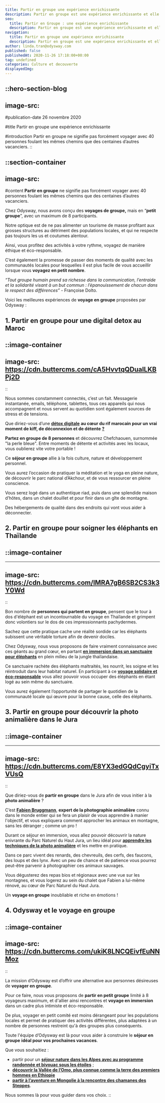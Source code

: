 ```yaml
---
title: Partir en groupe une expérience enrichissante
description: Partir en groupe est une expérience enrichissante et elle permet de rencontrer des passionnés de voyage comme vous. Partez en petit groupe avec Odysway !
seo:
  title: Partir en Groupe : une expérience enrichissante
  description: Partir en groupe est une expérience enrichissante et elle permet de rencontrer des passionnés de voyage comme vous. Partez en petit groupe avec Odysway !
navigation:
  title: Partir en groupe une expérience enrichissante
  description: Partir en groupe est une expérience enrichissante et elle permet de rencontrer des passionnés de voyage comme vous. Partez en petit groupe avec Odysway !
author: linda.tran@odysway.com
published: false
publishedAt: 2020-11-26 17:18:00+00:00
tag: undefined
categories: Culture et decouverte
displayedImg: 
---
```


::hero-section-blog
---
image-src: 
---
#publication-date
26 novembre 2020

#title
Partir en groupe une expérience enrichissante

#introduction
Partir en groupe ne signifie pas forcément voyager avec 40 personnes foulant les mêmes chemins que des centaines d’autres vacanciers.
::

::section-container
---
image-src: 
---
#content
**Partir en groupe** ne signifie pas forcément voyager avec 40 personnes foulant les mêmes chemins que des centaines d’autres vacanciers.

Chez Odysway, nous avons conçu des **voyages de groupe,** mais en “**petit groupe**”, avec un maximum de 8 participants.

Notre optique est de ne pas alimenter un tourisme de masse profitant aux grosses structures au détriment des populations locales, et qui ne respecte pas toujours les us et coutumes alentour.

Ainsi, vous profitez des activités à votre rythme, voyagez de manière éthique et éco-responsable.

C’est également la promesse de passer des moments de qualité avec les communautés locales pour lesquelles il est plus facile de vous accueillir lorsque vous **voyagez en petit nombre**.

_“Tout groupe humain prend sa richesse dans la communication, l’entraide et la solidarité visant à un but commun : l’épanouissement de chacun dans le respect des différences”_ - Françoise Dolto.

Voici les meilleures expériences de **voyage en groupe** proposées par Odysway :

## **1\. Partir en groupe pour une digital detox au Maroc**

::image-container
---
image-src: https://cdn.buttercms.com/cA5HvvtqQDuaILKBPj2D
---
::

Nous sommes constamment connectés, c’est un fait. Messagerie instantanée, emails, téléphone, tablettes, tous ces appareils qui nous accompagnent et nous servent au quotidien sont également sources de stress et de tensions.

Que diriez-vous d’une [**détox digitale**](https://odysway.com/voyages/digital-detox-maroc?utm_source=SEO&utm_medium=thematique&utm_campaign=en_groupe) **au cœur du rif marocain pour un vrai moment de kiff, de déconnexion et de détente** [**?**](https://odysway.com/voyages/digital-detox-maroc)

**Partez en groupe de 8 personnes** et découvrez Chefchaouen, surnommée "la perle bleue". Entre moments de détente et activités avec les locaux, vous oublierez vite votre portable !

Ce **séjour en groupe** allie à la fois culture, nature et développement personnel.

Vous aurez l’occasion de pratiquer la méditation et le yoga en pleine nature, de découvrir le parc national d’Akchour, et de vous ressourcer en pleine conscience.

Vous serez logé dans un authentique riad, puis dans une splendide maison d’hôtes, dans un chalet douillet et pour finir dans un gîte de montagne.

Des hébergements de qualité dans des endroits qui vont vous aider à déconnecter.

## 2\. Partir en groupe pour soigner les éléphants en Thaïlande

## ::image-container
---
image-src: https://cdn.buttercms.com/lMRA7gB6SB2CS3k3Y0Wd
---
::

Bon nombre de **personnes qui partent en groupe**, pensent que le tour à dos d'éléphant est un incontournable du voyage en Thaïlande et grimpent donc volontiers sur le dos de ces impressionnants pachydermes.

Sachez que cette pratique cache une réalité sordide car les éléphants subissent une véritable torture afin de devenir dociles.

Chez Odysway, nous vous proposons de faire vraiment connaissance avec ces géants au grand cœur, en partant [**en immersion dans un sanctuaire pour éléphants**](https://odysway.com/voyages/sanctuaire-%C3%A9l%C3%A9phants-thailande?utm_source=SEO&utm_medium=thematique&utm_campaign=en_groupe) en plein milieu de la jungle thaïlandaise.

Ce sanctuaire rachète des éléphants maltraités, les nourrit, les soigne et les réintroduit dans leur habitat naturel. En participant à ce [**voyage solidaire et éco-responsable**](https://odysway.com/voyages/sanctuaire-%C3%A9l%C3%A9phants-thailande?utm_source=SEO&utm_medium=thematique&utm_campaign=en_groupe) vous allez pouvoir vous occuper des éléphants en étant logé au sein même du sanctuaire.

Vous aurez également l’opportunité de partager le quotidien de la communauté locale qui œuvre pour la bonne cause, celle des éléphants.

## 3\. Partir en groupe pour découvrir la photo animalière dans le Jura

## ::image-container
---
image-src: https://cdn.buttercms.com/E8YX3edGQdCgyiTxVUsQ
---
::  

Que diriez-vous de **partir en groupe** dans le Jura afin de vous initier à la **photo animalière** ?

C’est [**Fabien Bruggmann**](https://www.fabienbruggmannjura.com/wildlife), **expert de la photographie animalière** connu dans le monde entier qui se fera un plaisir de vous apprendre à manier l'objectif, et vous expliquera comment approcher les animaux en montagne, sans les déranger ; comme un pro !

Durant ce séjour en immersion, vous allez pouvoir découvrir la nature enivrante du Parc Naturel du Haut Jura, un lieu idéal pour [**apprendre les techniques de la photo animalière**](https://odysway.com/voyages/decouvrez-photo-animaliere-jura?utm_source=SEO&utm_medium=thematique&utm_campaign=en_groupe) et les mettre en pratique.

Dans ce parc vivent des renards, des chevreuils, des cerfs, des faucons, des loups et des lynx. Avec un peu de chance et de patience vous pourrez peut-être parvenir à photographier ces animaux sauvages.

Vous dégusterez des repas bios et régionaux avec une vue sur les montagnes, et vous logerez au sein du chalet que Fabien a lui-même rénové, au cœur de Parc Naturel du Haut Jura.

Un **voyage en groupe** inoubliable et riche en émotions !

## 4\. Odysway et le voyage en groupe

::image-container
---
image-src: https://cdn.buttercms.com/ukiK8LNCQEivfEuNNMoz
---
::

La mission d’Odysway est d’offrir une alternative aux personnes désireuses de **voyager en groupe**.

Pour ce faire, nous vous proposons de **partir en petit groupe** limité à 8 voyageurs maximum, et d'allier ainsi rencontres et **voyage en immersion** dans un cadre plus intimiste et éco-responsable.

De plus, voyager en petit comité est moins dérangeant pour les populations locales et permet de pratiquer des activités différentes, plus adaptées à un nombre de personnes restreint qu'à des groupes plus conséquents. 

Toute l'équipe d’Odysway est là pour vous aider à construire le **séjour en groupe** **idéal pour vos prochaines vacances**.

Que vous souhaitiez : 

*   partir pour un [**séjour nature dans les Alpes avec au programme randonnée et bivouac sous les étoiles**](https://odysway.com/voyages/marche-ane-meditation-france?utm_source=SEO&utm_medium=thematique&utm_campaign=en_groupe) ; 
*   [**découvrir la Vallée de l’Omo, plus connue comme la terre des premiers hommes en Ethiopie**](https://odysway.com/voyages/voyage-ethiopie-vallee-omo-surma?utm_source=SEO&utm_medium=thematique&utm_campaign=en_groupe)
*   [**partir à l’aventure en Mongolie à la rencontre des chamanes des Steppes**](https://odysway.com/voyages/voyage-chamane-mongolie?utm_source=SEO&utm_medium=thematique&utm_campaign=en_groupe). 

Nous sommes là pour vous guider dans vos choix.
::
